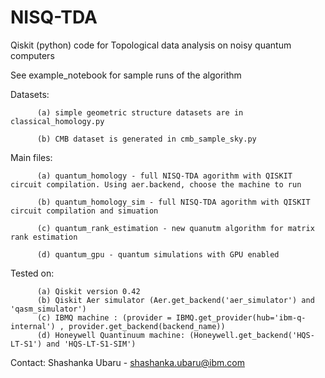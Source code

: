 # NISQ-TDA
Qiskit (python) code for Topological data analysis on noisy quantum computers

See example_notebook for sample runs of the algorithm

Datasets: 

          (a) simple geometric structure datasets are in classical_homology.py

          (b) CMB dataset is generated in cmb_sample_sky.py
          
Main files: 

          (a) quantum_homology - full NISQ-TDA agorithm with QISKIT circuit compilation. Using aer.backend, choose the machine to run

          (b) quantum_homology_sim - full NISQ-TDA agorithm with QISKIT circuit compilation and simuation
            
          (c) quantum_rank_estimation - new quanutm algorithm for matrix rank estimation
            
          (d) quantum_gpu - quantum simulations with GPU enabled
            
 Tested on: 
 
          (a) Qiskit version 0.42
          (b) Qiskit Aer simulator (Aer.get_backend('aer_simulator') and 'qasm_simulator')
          (c) IBMQ machine : (provider = IBMQ.get_provider(hub='ibm-q-internal') , provider.get_backend(backend_name))
          (d) Honeywell Quantinuum machine: (Honeywell.get_backend('HQS-LT-S1') and 'HQS-LT-S1-SIM')
 
Contact: Shashanka Ubaru - shashanka.ubaru@ibm.com
